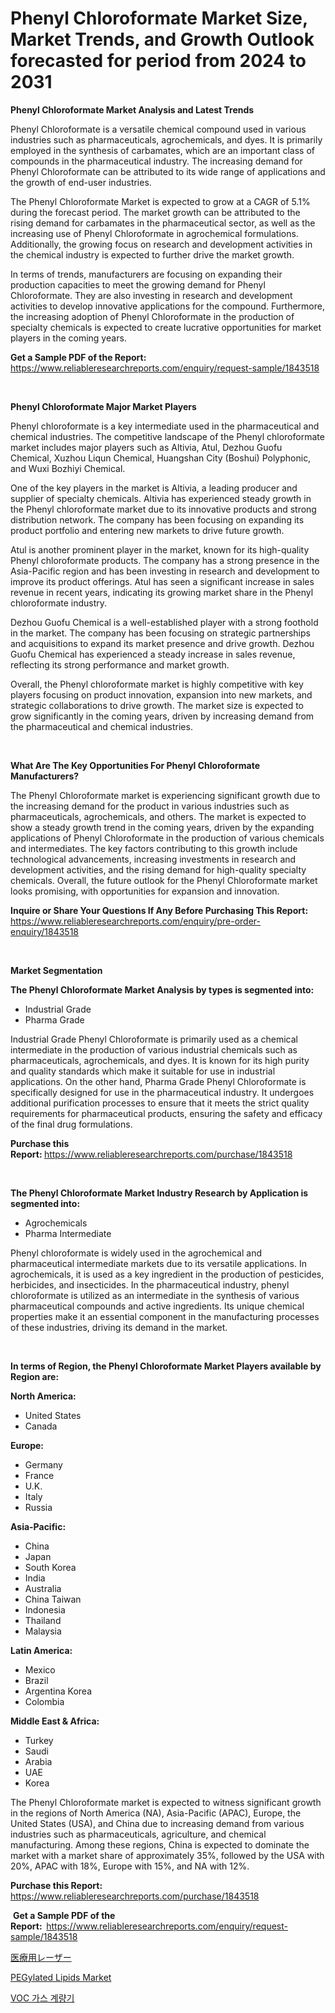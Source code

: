 <p><h1>Phenyl Chloroformate Market Size, Market Trends, and Growth Outlook forecasted for period from 2024 to 2031</h1></p><p><strong>Phenyl Chloroformate Market Analysis and Latest Trends</strong></p>
<p><p>Phenyl Chloroformate is a versatile chemical compound used in various industries such as pharmaceuticals, agrochemicals, and dyes. It is primarily employed in the synthesis of carbamates, which are an important class of compounds in the pharmaceutical industry. The increasing demand for Phenyl Chloroformate can be attributed to its wide range of applications and the growth of end-user industries.</p><p>The Phenyl Chloroformate Market is expected to grow at a CAGR of 5.1% during the forecast period. The market growth can be attributed to the rising demand for carbamates in the pharmaceutical sector, as well as the increasing use of Phenyl Chloroformate in agrochemical formulations. Additionally, the growing focus on research and development activities in the chemical industry is expected to further drive the market growth.</p><p>In terms of trends, manufacturers are focusing on expanding their production capacities to meet the growing demand for Phenyl Chloroformate. They are also investing in research and development activities to develop innovative applications for the compound. Furthermore, the increasing adoption of Phenyl Chloroformate in the production of specialty chemicals is expected to create lucrative opportunities for market players in the coming years.</p></p>
<p><strong>Get a Sample PDF of the Report:&nbsp;</strong> <a href="https://www.reliableresearchreports.com/enquiry/request-sample/1843518">https://www.reliableresearchreports.com/enquiry/request-sample/1843518</a></p>
<p>&nbsp;</p>
<p><strong>Phenyl Chloroformate Major Market Players</strong></p>
<p><p>Phenyl chloroformate is a key intermediate used in the pharmaceutical and chemical industries. The competitive landscape of the Phenyl chloroformate market includes major players such as Altivia, Atul, Dezhou Guofu Chemical, Xuzhou Liqun Chemical, Huangshan City (Boshui) Polyphonic, and Wuxi Bozhiyi Chemical.</p><p>One of the key players in the market is Altivia, a leading producer and supplier of specialty chemicals. Altivia has experienced steady growth in the Phenyl chloroformate market due to its innovative products and strong distribution network. The company has been focusing on expanding its product portfolio and entering new markets to drive future growth.</p><p>Atul is another prominent player in the market, known for its high-quality Phenyl chloroformate products. The company has a strong presence in the Asia-Pacific region and has been investing in research and development to improve its product offerings. Atul has seen a significant increase in sales revenue in recent years, indicating its growing market share in the Phenyl chloroformate industry.</p><p>Dezhou Guofu Chemical is a well-established player with a strong foothold in the market. The company has been focusing on strategic partnerships and acquisitions to expand its market presence and drive growth. Dezhou Guofu Chemical has experienced a steady increase in sales revenue, reflecting its strong performance and market growth.</p><p>Overall, the Phenyl chloroformate market is highly competitive with key players focusing on product innovation, expansion into new markets, and strategic collaborations to drive growth. The market size is expected to grow significantly in the coming years, driven by increasing demand from the pharmaceutical and chemical industries.</p></p>
<p>&nbsp;</p>
<p><strong>What Are The Key Opportunities For Phenyl Chloroformate Manufacturers?</strong></p>
<p><p>The Phenyl Chloroformate market is experiencing significant growth due to the increasing demand for the product in various industries such as pharmaceuticals, agrochemicals, and others. The market is expected to show a steady growth trend in the coming years, driven by the expanding applications of Phenyl Chloroformate in the production of various chemicals and intermediates. The key factors contributing to this growth include technological advancements, increasing investments in research and development activities, and the rising demand for high-quality specialty chemicals. Overall, the future outlook for the Phenyl Chloroformate market looks promising, with opportunities for expansion and innovation.</p></p>
<p><strong>Inquire or Share Your Questions If Any Before Purchasing This Report:</strong> <a href="https://www.reliableresearchreports.com/enquiry/pre-order-enquiry/1843518">https://www.reliableresearchreports.com/enquiry/pre-order-enquiry/1843518</a></p>
<p>&nbsp;</p>
<p><strong>Market Segmentation</strong></p>
<p><strong>The Phenyl Chloroformate Market Analysis by types is segmented into:</strong></p>
<p><ul><li>Industrial Grade</li><li>Pharma Grade</li></ul></p>
<p><p>Industrial Grade Phenyl Chloroformate is primarily used as a chemical intermediate in the production of various industrial chemicals such as pharmaceuticals, agrochemicals, and dyes. It is known for its high purity and quality standards which make it suitable for use in industrial applications. On the other hand, Pharma Grade Phenyl Chloroformate is specifically designed for use in the pharmaceutical industry. It undergoes additional purification processes to ensure that it meets the strict quality requirements for pharmaceutical products, ensuring the safety and efficacy of the final drug formulations.</p></p>
<p><strong>Purchase this Report:&nbsp;</strong><a href="https://www.reliableresearchreports.com/purchase/1843518">https://www.reliableresearchreports.com/purchase/1843518</a></p>
<p>&nbsp;</p>
<p><strong>The Phenyl Chloroformate Market Industry Research by Application is segmented into:</strong></p>
<p><ul><li>Agrochemicals</li><li>Pharma Intermediate</li></ul></p>
<p><p>Phenyl chloroformate is widely used in the agrochemical and pharmaceutical intermediate markets due to its versatile applications. In agrochemicals, it is used as a key ingredient in the production of pesticides, herbicides, and insecticides. In the pharmaceutical industry, phenyl chloroformate is utilized as an intermediate in the synthesis of various pharmaceutical compounds and active ingredients. Its unique chemical properties make it an essential component in the manufacturing processes of these industries, driving its demand in the market.</p></p>
<p>&nbsp;</p>
<p><strong>In terms of Region, the Phenyl Chloroformate Market Players available by Region are:</strong></p>
<p>
    <p> <strong> North America: </strong>
        <ul>
            <li>United States</li>
            <li>Canada</li>
        </ul>
        </p> 
    <p> <strong> Europe: </strong>
        <ul>
            <li>Germany</li>
            <li>France</li>
            <li>U.K.</li>
            <li>Italy</li>
            <li>Russia</li>
        </ul>
        </p> 
    <p> <strong> Asia-Pacific: </strong>
        <ul>
            <li>China</li>
            <li>Japan</li>
            <li>South Korea</li>
            <li>India</li>
            <li>Australia</li>
            <li>China Taiwan</li>
            <li>Indonesia</li>
            <li>Thailand</li>
            <li>Malaysia</li>
        </ul>
        </p> 
    <p> <strong> Latin America: </strong>
        <ul>
            <li>Mexico</li>
            <li>Brazil</li>
            <li>Argentina Korea</li>
            <li>Colombia</li>
        </ul>
        </p> 
    <p> <strong> Middle East & Africa: </strong>
        <ul>
            <li>Turkey</li>
            <li>Saudi</li>
            <li>Arabia</li>
            <li>UAE</li>
            <li>Korea</li>
        </ul>
    </p>
    </p>
<p><p>The Phenyl Chloroformate market is expected to witness significant growth in the regions of North America (NA), Asia-Pacific (APAC), Europe, the United States (USA), and China due to increasing demand from various industries such as pharmaceuticals, agriculture, and chemical manufacturing. Among these regions, China is expected to dominate the market with a market share of approximately 35%, followed by the USA with 20%, APAC with 18%, Europe with 15%, and NA with 12%.</p></p>
<p><strong>Purchase this Report: </strong><a href="https://www.reliableresearchreports.com/purchase/1843518">https://www.reliableresearchreports.com/purchase/1843518</a></p>
<p>&nbsp;<strong>Get a Sample PDF of the Report:&nbsp;&nbsp;</strong><a href="https://www.reliableresearchreports.com/enquiry/request-sample/1843518">https://www.reliableresearchreports.com/enquiry/request-sample/1843518</a></p>
<p><strong></strong></p>
<p><p><a href="https://github.com/sghwr779811674/Market-Research-Report-List-1/blob/main/4975762193999.md">医療用レーザー</a></p><p><a href="https://github.com/lbird53714/Market-Research-Report-List-3/blob/main/pegylated-lipids-market.md">PEGylated Lipids Market</a></p><p><a href="https://github.com/vdhdwjyp90142/Market-Research-Report-List-1/blob/main/2604489193693.md">VOC 가스 계량기</a></p></p>